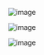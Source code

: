 ![image](https://github.com/theisth/24V-5A-Basic-LDO-Regulator/assets/96699934/0e8a90bb-09c2-405a-a65b-42dc2b0c2781)

![image](https://github.com/theisth/24V-5A-Basic-LDO-Regulator/assets/96699934/6a8889c4-c5b6-49ec-b04f-71145bfd7123)

![image](https://github.com/theisth/24V-5A-Basic-LDO-Regulator/assets/96699934/999c778c-2447-4e58-bae9-48feeb8da0e8)

